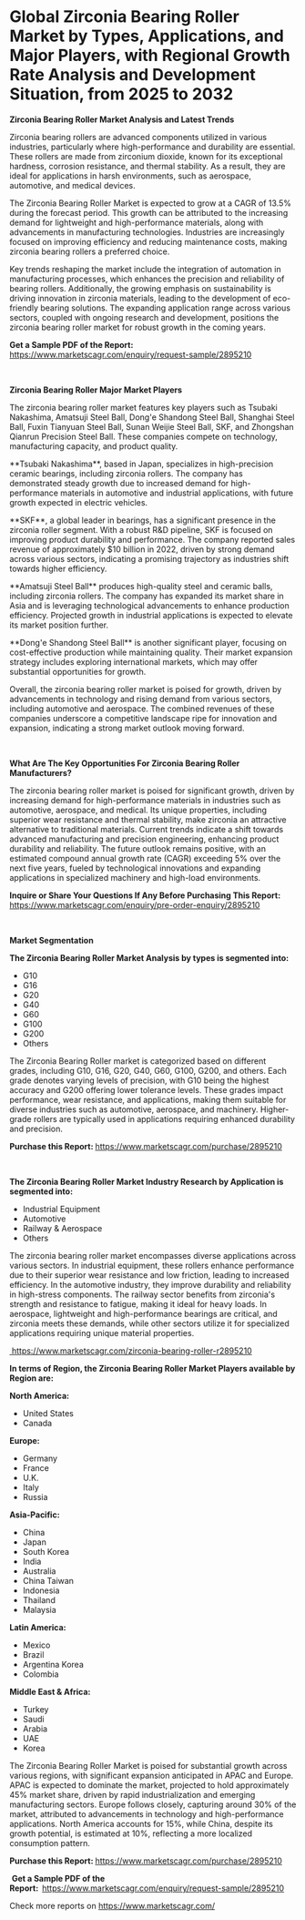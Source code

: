 <p><h1>Global Zirconia Bearing Roller Market by Types, Applications, and Major Players, with Regional Growth Rate Analysis and Development Situation, from 2025 to 2032</h1></p><p><strong>Zirconia Bearing Roller Market Analysis and Latest Trends</strong></p>
<p><p>Zirconia bearing rollers are advanced components utilized in various industries, particularly where high-performance and durability are essential. These rollers are made from zirconium dioxide, known for its exceptional hardness, corrosion resistance, and thermal stability. As a result, they are ideal for applications in harsh environments, such as aerospace, automotive, and medical devices.</p><p>The Zirconia Bearing Roller Market is expected to grow at a CAGR of 13.5% during the forecast period. This growth can be attributed to the increasing demand for lightweight and high-performance materials, along with advancements in manufacturing technologies. Industries are increasingly focused on improving efficiency and reducing maintenance costs, making zirconia bearing rollers a preferred choice. </p><p>Key trends reshaping the market include the integration of automation in manufacturing processes, which enhances the precision and reliability of bearing rollers. Additionally, the growing emphasis on sustainability is driving innovation in zirconia materials, leading to the development of eco-friendly bearing solutions. The expanding application range across various sectors, coupled with ongoing research and development, positions the zirconia bearing roller market for robust growth in the coming years.</p></p>
<p><strong>Get a Sample PDF of the Report:&nbsp;</strong> <a href="https://www.marketscagr.com/enquiry/request-sample/2895210?utm_campaign=2795&utm_medium=2&utm_source=Github&utm_content=ia&utm_term=15032025&utm_id=zirconia-bearing-roller">https://www.marketscagr.com/enquiry/request-sample/2895210</a></p>
<p>&nbsp;</p>
<p><strong>Zirconia Bearing Roller Major Market Players</strong></p>
<p><p>The zirconia bearing roller market features key players such as Tsubaki Nakashima, Amatsuji Steel Ball, Dong'e Shandong Steel Ball, Shanghai Steel Ball, Fuxin Tianyuan Steel Ball, Sunan Weijie Steel Ball, SKF, and Zhongshan Qianrun Precision Steel Ball. These companies compete on technology, manufacturing capacity, and product quality.</p><p>**Tsubaki Nakashima**, based in Japan, specializes in high-precision ceramic bearings, including zirconia rollers. The company has demonstrated steady growth due to increased demand for high-performance materials in automotive and industrial applications, with future growth expected in electric vehicles.</p><p>**SKF**, a global leader in bearings, has a significant presence in the zirconia roller segment. With a robust R&D pipeline, SKF is focused on improving product durability and performance. The company reported sales revenue of approximately $10 billion in 2022, driven by strong demand across various sectors, indicating a promising trajectory as industries shift towards higher efficiency.</p><p>**Amatsuji Steel Ball** produces high-quality steel and ceramic balls, including zirconia rollers. The company has expanded its market share in Asia and is leveraging technological advancements to enhance production efficiency. Projected growth in industrial applications is expected to elevate its market position further.</p><p>**Dong'e Shandong Steel Ball** is another significant player, focusing on cost-effective production while maintaining quality. Their market expansion strategy includes exploring international markets, which may offer substantial opportunities for growth.</p><p>Overall, the zirconia bearing roller market is poised for growth, driven by advancements in technology and rising demand from various sectors, including automotive and aerospace. The combined revenues of these companies underscore a competitive landscape ripe for innovation and expansion, indicating a strong market outlook moving forward.</p></p>
<p>&nbsp;</p>
<p><strong>What Are The Key Opportunities For Zirconia Bearing Roller Manufacturers?</strong></p>
<p><p>The zirconia bearing roller market is poised for significant growth, driven by increasing demand for high-performance materials in industries such as automotive, aerospace, and medical. Its unique properties, including superior wear resistance and thermal stability, make zirconia an attractive alternative to traditional materials. Current trends indicate a shift towards advanced manufacturing and precision engineering, enhancing product durability and reliability. The future outlook remains positive, with an estimated compound annual growth rate (CAGR) exceeding 5% over the next five years, fueled by technological innovations and expanding applications in specialized machinery and high-load environments.</p></p>
<p><strong>Inquire or Share Your Questions If Any Before Purchasing This Report:</strong> <a href="https://www.marketscagr.com/enquiry/pre-order-enquiry/2895210?utm_campaign=2795&utm_medium=2&utm_source=Github&utm_content=ia&utm_term=15032025&utm_id=zirconia-bearing-roller">https://www.marketscagr.com/enquiry/pre-order-enquiry/2895210</a></p>
<p>&nbsp;</p>
<p><strong>Market Segmentation</strong></p>
<p><strong>The Zirconia Bearing Roller Market Analysis by types is segmented into:</strong></p>
<p><ul><li>G10</li><li>G16</li><li>G20</li><li>G40</li><li>G60</li><li>G100</li><li>G200</li><li>Others</li></ul></p>
<p><p>The Zirconia Bearing Roller market is categorized based on different grades, including G10, G16, G20, G40, G60, G100, G200, and others. Each grade denotes varying levels of precision, with G10 being the highest accuracy and G200 offering lower tolerance levels. These grades impact performance, wear resistance, and applications, making them suitable for diverse industries such as automotive, aerospace, and machinery. Higher-grade rollers are typically used in applications requiring enhanced durability and precision.</p></p>
<p><strong>Purchase this Report:&nbsp;</strong><a href="https://www.marketscagr.com/purchase/2895210?utm_campaign=2795&utm_medium=2&utm_source=Github&utm_content=ia&utm_term=15032025&utm_id=zirconia-bearing-roller">https://www.marketscagr.com/purchase/2895210</a></p>
<p>&nbsp;</p>
<p><strong>The Zirconia Bearing Roller Market Industry Research by Application is segmented into:</strong></p>
<p><ul><li>Industrial Equipment</li><li>Automotive</li><li>Railway & Aerospace</li><li>Others</li></ul></p>
<p><p>The zirconia bearing roller market encompasses diverse applications across various sectors. In industrial equipment, these rollers enhance performance due to their superior wear resistance and low friction, leading to increased efficiency. In the automotive industry, they improve durability and reliability in high-stress components. The railway sector benefits from zirconia's strength and resistance to fatigue, making it ideal for heavy loads. In aerospace, lightweight and high-performance bearings are critical, and zirconia meets these demands, while other sectors utilize it for specialized applications requiring unique material properties.</p></p>
<p><a href="https://www.marketscagr.com/zirconia-bearing-roller-r2895210?utm_campaign=2795&utm_medium=2&utm_source=Github&utm_content=ia&utm_term=15032025&utm_id=zirconia-bearing-roller">&nbsp;https://www.marketscagr.com/zirconia-bearing-roller-r2895210</a></p>
<p><strong>In terms of Region, the Zirconia Bearing Roller Market Players available by Region are:</strong></p>
<p>
    <p> <strong> North America: </strong>
        <ul>
            <li>United States</li>
            <li>Canada</li>
        </ul>
        </p> 
    <p> <strong> Europe: </strong>
        <ul>
            <li>Germany</li>
            <li>France</li>
            <li>U.K.</li>
            <li>Italy</li>
            <li>Russia</li>
        </ul>
        </p> 
    <p> <strong> Asia-Pacific: </strong>
        <ul>
            <li>China</li>
            <li>Japan</li>
            <li>South Korea</li>
            <li>India</li>
            <li>Australia</li>
            <li>China Taiwan</li>
            <li>Indonesia</li>
            <li>Thailand</li>
            <li>Malaysia</li>
        </ul>
        </p> 
    <p> <strong> Latin America: </strong>
        <ul>
            <li>Mexico</li>
            <li>Brazil</li>
            <li>Argentina Korea</li>
            <li>Colombia</li>
        </ul>
        </p> 
    <p> <strong> Middle East & Africa: </strong>
        <ul>
            <li>Turkey</li>
            <li>Saudi</li>
            <li>Arabia</li>
            <li>UAE</li>
            <li>Korea</li>
        </ul>
    </p>
    </p>
<p><p>The Zirconia Bearing Roller Market is poised for substantial growth across various regions, with significant expansion anticipated in APAC and Europe. APAC is expected to dominate the market, projected to hold approximately 45% market share, driven by rapid industrialization and emerging manufacturing sectors. Europe follows closely, capturing around 30% of the market, attributed to advancements in technology and high-performance applications. North America accounts for 15%, while China, despite its growth potential, is estimated at 10%, reflecting a more localized consumption pattern.</p></p>
<p><strong>Purchase this Report: </strong><a href="https://www.marketscagr.com/purchase/2895210?utm_campaign=2795&utm_medium=2&utm_source=Github&utm_content=ia&utm_term=15032025&utm_id=zirconia-bearing-roller">https://www.marketscagr.com/purchase/2895210</a></p>
<p>&nbsp;<strong>Get a Sample PDF of the Report:&nbsp;&nbsp;</strong><a href="https://www.marketscagr.com/enquiry/request-sample/2895210?utm_campaign=2795&utm_medium=2&utm_source=Github&utm_content=ia&utm_term=15032025&utm_id=zirconia-bearing-roller">https://www.marketscagr.com/enquiry/request-sample/2895210</a></p>
<p><strong></strong></p>
<p>Check more reports on <a href="https://www.marketscagr.com/?utm_campaign=2795&utm_medium=2&utm_source=Github&utm_content=ia&utm_term=15032025&utm_id=zirconia-bearing-roller">https://www.marketscagr.com/</a></p>